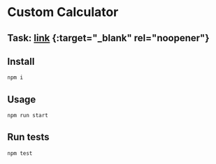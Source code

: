 # Custom Calculator

## Task: [link](https://docs.google.com/document/d/1j8DnTnRSNoRBdYtKu3Rgk1STLso4X5Rev2-oEyxMsK8/edit#) {:target="_blank" rel="noopener"}

## Install

```sh
npm i
```

## Usage

```sh
npm run start
```

## Run tests

```sh
npm test
```
